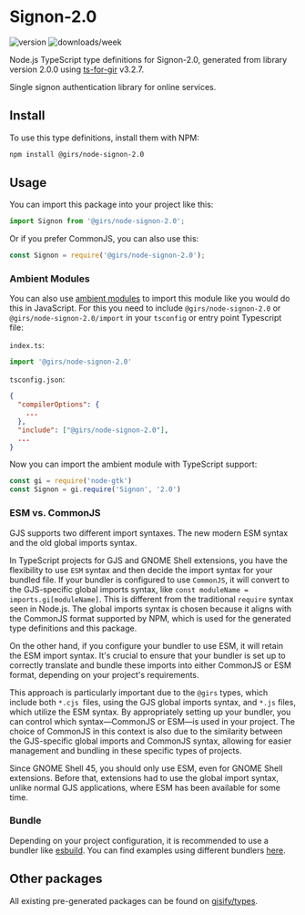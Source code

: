 
# Signon-2.0

![version](https://img.shields.io/npm/v/@girs/node-signon-2.0)
![downloads/week](https://img.shields.io/npm/dw/@girs/node-signon-2.0)


Node.js TypeScript type definitions for Signon-2.0, generated from library version 2.0.0 using [ts-for-gir](https://github.com/gjsify/ts-for-gir) v3.2.7.

Single signon authentication library for online services.

## Install

To use this type definitions, install them with NPM:
```bash
npm install @girs/node-signon-2.0
```

## Usage

You can import this package into your project like this:
```ts
import Signon from '@girs/node-signon-2.0';
```

Or if you prefer CommonJS, you can also use this:
```ts
const Signon = require('@girs/node-signon-2.0');
```

### Ambient Modules

You can also use [ambient modules](https://github.com/gjsify/ts-for-gir/tree/main/packages/cli#ambient-modules) to import this module like you would do this in JavaScript.
For this you need to include `@girs/node-signon-2.0` or `@girs/node-signon-2.0/import` in your `tsconfig` or entry point Typescript file:

`index.ts`:
```ts
import '@girs/node-signon-2.0'
```

`tsconfig.json`:
```json
{
  "compilerOptions": {
    ...
  },
  "include": ["@girs/node-signon-2.0"],
  ...
}
```

Now you can import the ambient module with TypeScript support: 

```ts
const gi = require('node-gtk')
const Signon = gi.require('Signon', '2.0')
```



### ESM vs. CommonJS

GJS supports two different import syntaxes. The new modern ESM syntax and the old global imports syntax.

In TypeScript projects for GJS and GNOME Shell extensions, you have the flexibility to use `ESM` syntax and then decide the import syntax for your bundled file. If your bundler is configured to use `CommonJS`, it will convert to the GJS-specific global imports syntax, like `const moduleName = imports.gi[moduleName]`. This is different from the traditional `require` syntax seen in Node.js. The global imports syntax is chosen because it aligns with the CommonJS format supported by NPM, which is used for the generated type definitions and this package.

On the other hand, if you configure your bundler to use ESM, it will retain the ESM import syntax. It's crucial to ensure that your bundler is set up to correctly translate and bundle these imports into either CommonJS or ESM format, depending on your project's requirements.

This approach is particularly important due to the `@girs` types, which include both `*.cjs `files, using the GJS global imports syntax, and `*.js` files, which utilize the ESM syntax. By appropriately setting up your bundler, you can control which syntax—CommonJS or ESM—is used in your project. The choice of CommonJS in this context is also due to the similarity between the GJS-specific global imports and CommonJS syntax, allowing for easier management and bundling in these specific types of projects.

Since GNOME Shell 45, you should only use ESM, even for GNOME Shell extensions. Before that, extensions had to use the global import syntax, unlike normal GJS applications, where ESM has been available for some time.

### Bundle

Depending on your project configuration, it is recommended to use a bundler like [esbuild](https://esbuild.github.io/). You can find examples using different bundlers [here](https://github.com/gjsify/ts-for-gir/tree/main/examples).

## Other packages

All existing pre-generated packages can be found on [gjsify/types](https://github.com/gjsify/types).

